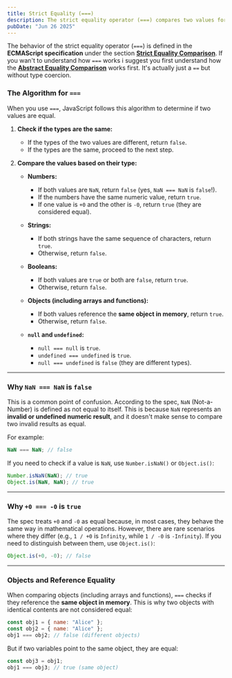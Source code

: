 ```yaml
---
title: Strict Equality (===)
description: The strict equality operator (===) compares two values for equality without performing type coercion. It returns true if the values are equal and false if they are not.
pubDate: "Jun 26 2025"
---
```


The behavior of the strict equality operator (`===`) is defined in the **ECMAScript specification** under the section [**Strict Equality Comparison**](https://tc39.es/ecma262/#sec-strict-equality-comparison). If you wan't to understand how `===` works i suggest you first understand how the [**Abstract Equality Comparison**](https://tc39.es/ecma262/#sec-abstract-equality-comparison) works first. It's actually just a `==` but without type coercion.

### The Algorithm for `===`

When you use `===`, JavaScript follows this algorithm to determine if two values are equal.

1. **Check if the types are the same:**

   - If the types of the two values are different, return `false`.
   - If the types are the same, proceed to the next step.

2. **Compare the values based on their type:**

   - **Numbers:**

     - If both values are `NaN`, return `false` (yes, `NaN === NaN` is `false`!).
     - If the numbers have the same numeric value, return `true`.
     - If one value is `+0` and the other is `-0`, return `true` (they are considered equal).

   - **Strings:**

     - If both strings have the same sequence of characters, return `true`.
     - Otherwise, return `false`.

   - **Booleans:**

     - If both values are `true` or both are `false`, return `true`.
     - Otherwise, return `false`.

   - **Objects (including arrays and functions):**

     - If both values reference the **same object in memory**, return `true`.
     - Otherwise, return `false`.

   - **`null` and `undefined`:**
     - `null === null` is `true`.
     - `undefined === undefined` is `true`.
     - `null === undefined` is `false` (they are different types).

---

### Why `NaN === NaN` is `false`

This is a common point of confusion. According to the spec, `NaN` (Not-a-Number) is defined as not equal to itself. This is because `NaN` represents an **invalid or undefined numeric result**, and it doesn't make sense to compare two invalid results as equal.

For example:

```javascript
NaN === NaN; // false
```

If you need to check if a value is `NaN`, use `Number.isNaN()` or `Object.is()`:

```javascript
Number.isNaN(NaN); // true
Object.is(NaN, NaN); // true
```

---

### Why `+0 === -0` is `true`

The spec treats `+0` and `-0` as equal because, in most cases, they behave the same way in mathematical operations. However, there are rare scenarios where they differ (e.g., `1 / +0` is `Infinity`, while `1 / -0` is `-Infinity`). If you need to distinguish between them, use `Object.is()`:

```javascript
Object.is(+0, -0); // false
```

---

### Objects and Reference Equality

When comparing objects (including arrays and functions), `===` checks if they reference the **same object in memory**. This is why two objects with identical contents are not considered equal:

```javascript
const obj1 = { name: "Alice" };
const obj2 = { name: "Alice" };
obj1 === obj2; // false (different objects)
```

But if two variables point to the same object, they are equal:

```javascript
const obj3 = obj1;
obj1 === obj3; // true (same object)
```

